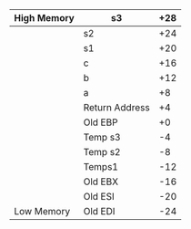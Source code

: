 | High Memory | s3             | +28  |
| ----------- | -------------- | ---- |
|             | s2             | +24  |
|             | s1             | +20  |
|             | c              | +16  |
|             | b              | +12  |
|             | a              | +8   |
|             | Return Address | +4   |
|             | Old EBP        | +0   |
|             | Temp s3        | -4   |
|             | Temp s2        | -8   |
|             | Temps1         | -12  |
|             | Old EBX        | -16  |
|             | Old ESI        | -20  |
| Low Memory  | Old EDI        | -24  |